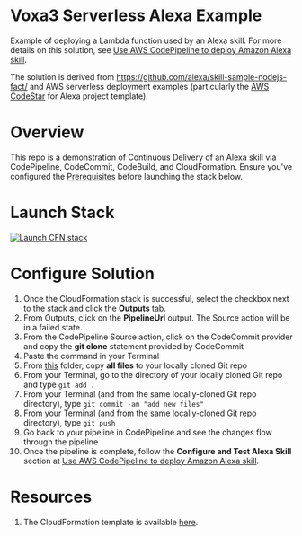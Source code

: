# Voxa3 Serverless Alexa Example
Example of deploying a Lambda function used by an Alexa skill. For more details on this solution, see [Use AWS CodePipeline to deploy Amazon Alexa skill](https://stelligent.com/2017/07/25/use-aws-codepipeline-to-deploy-amazon-alexa-skill/
). 

The solution is derived from https://github.com/alexa/skill-sample-nodejs-fact/ and AWS serverless deployment examples (particularly the [AWS CodeStar](https://aws.amazon.com/codestar/) for Alexa project template).

# Overview
This repo is a demonstration of Continuous Delivery of an Alexa skill via CodePipeline, CodeCommit, CodeBuild, and CloudFormation. Ensure you've configured the [Prerequisites](https://github.com/stelligent/devops-essentials/wiki/Prerequisites) before launching the stack below.

# Launch Stack

[![Launch CFN stack](https://s3.amazonaws.com/www.devopsessentialsaws.com/img/deploy-to-aws.png)](https://console.aws.amazon.com/cloudformation/home?region=us-east-1#cstack=sn%7Edevops-essentials-alexa%7Cturl%7Ehttps://s3.amazonaws.com/voxa-playground/alexa-pipeline.yml)

# Configure Solution

1. Once the CloudFormation stack is successful, select the checkbox next to the stack and click the **Outputs** tab. 
1. From Outputs, click on the **PipelineUrl** output. The Source action will be in a failed state.
1. From the CodePipeline Source action, click on the CodeCommit provider and copy the **git clone** statement provided by CodeCommit
1. Paste the command in your Terminal
1. From [this](../serverless/alexa) folder, copy **all files** to your locally cloned Git repo
1. From your Terminal, go to the directory of your locally cloned Git repo and type `git add .`
1. From your Terminal (and from the same locally-cloned Git repo directory), type `git commit -am "add new files"`
1. From your Terminal (and from the same locally-cloned Git repo directory), type `git push`
1. Go back to your pipeline in CodePipeline and see the changes flow through the pipeline
1. Once the pipeline is complete, follow the **Configure and Test Alexa Skill** section at [Use AWS CodePipeline to deploy Amazon Alexa skill](https://stelligent.com/2017/07/25/use-aws-codepipeline-to-deploy-amazon-alexa-skill/
).


# Resources

1. The CloudFormation template is available [here](https://s3.amazonaws.com/voxa-playground/alexa-pipeline.yml).
